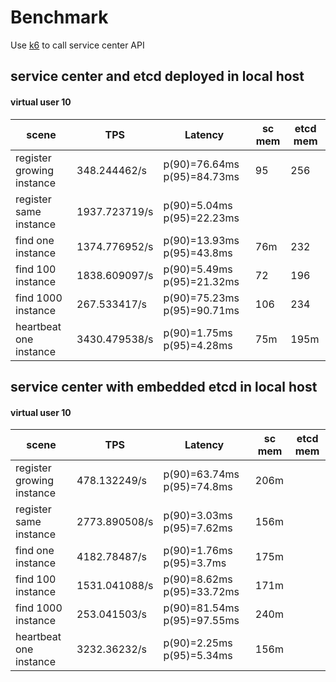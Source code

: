 # Benchmark
Use [k6](https://k6.io/) to call service center API
## service center and etcd deployed in local host
#### virtual user 10
|  scene | TPS  |  Latency | sc mem  | etcd mem  |
|---|---|---|---|---|
| register growing instance  |  348.244462/s  | p(90)=76.64ms p(95)=84.73ms  |  95 | 256  |
| register same instance | 1937.723719/s  |  p(90)=5.04ms  p(95)=22.23ms |   |   |
| find one instance  | 1374.776952/s  | p(90)=13.93ms p(95)=43.8ms  |  76m | 232  |
| find 100 instance  | 1838.609097/s  | p(90)=5.49ms   p(95)=21.32ms  | 72  | 196  |
| find 1000 instance  |  267.533417/s  | p(90)=75.23ms p(95)=90.71ms  |  106 | 234  |
| heartbeat one instance  |  3430.479538/s  | p(90)=1.75ms  p(95)=4.28ms  | 75m  |  195m |
## service center with embedded etcd in local host
#### virtual user 10
|  scene | TPS  |  Latency | sc mem  | etcd mem  |
|---|---|---|---|---|
| register growing instance  |  478.132249/s | p(90)=63.74ms  p(95)=74.8ms  |  206m |   |
| register same instance |2773.890508/s   |  p(90)=3.03ms  p(95)=7.62ms |  156m |   |
| find one instance  | 4182.78487/s  | p(90)=1.76ms  p(95)=3.7ms  |  175m |   |
| find 100 instance  | 1531.041088/s  | p(90)=8.62ms   p(95)=33.72ms  |  171m |   |
| find 1000 instance  | 253.041503/s  | p(90)=81.54ms p(95)=97.55ms  |  240m |   |
| heartbeat one instance  | 3232.36232/s  | p(90)=2.25ms p(95)=5.34ms  |  156m |   |